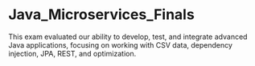 # Java_Microservices_Finals
This exam evaluated our ability to develop, test, and integrate advanced Java applications, focusing  on working with CSV data, dependency injection, JPA, REST, and optimization. 
